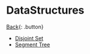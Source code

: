 # DataStructures

[Back](../index.md#data-structure){: .button}

- [Disjoint Set](./disjoint-set.md)
- [Segment Tree](./segment-tree.md)
